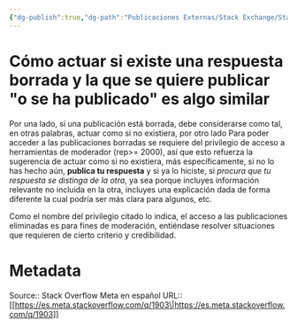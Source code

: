 ```yaml
---
{"dg-publish":true,"dg-path":"Publicaciones Externas/Stack Exchange/Stack Overflow en español/Stack Overflow en español Meta/es.meta.stackoverflow.com-1903.md","permalink":"/publicaciones-externas/stack-exchange/stack-overflow-en-espanol/stack-overflow-en-espanol-meta/es-meta-stackoverflow-com-1903/","title":"Cómo actuar si existe una respuesta borrada y la que se quiere publicar \"o se ha publicado\" es algo similar","hide":true,"noteIcon":"default","created":"2024-04-03T12:49:10.630-06:00","updated":"2024-04-05T16:44:01.220-06:00"}
---
```


# Cómo actuar si existe una respuesta borrada y la que se quiere publicar "o se ha publicado" es algo similar

Por una lado, si una publicación está borrada, debe considerarse como tal, en otras palabras, actuar como si no existiera, por otro lado Para poder acceder a las publicaciones borradas se requiere del privilegio de acceso a herramientas de moderador (rep>= 2000), así que esto refuerza la sugerencia de actuar como si no existiera, más específicamente, si no lo has hecho aún, **publica tu respuesta** y si ya lo hiciste, si *procura que tu respuesta se distinga de la otra*, ya sea porque incluyes información relevante no incluida en la otra, incluyes una explicación dada de forma diferente la cual podría ser más clara para algunos, etc.

Como el nombre del privilegio citado lo indica, el acceso a las publicaciones eliminadas es para fines de moderación, entiéndase resolver situaciones que requieren de cierto criterio y credibilidad.

# Metadata
Source:: Stack Overflow Meta en español
URL:: [[https://es.meta.stackoverflow.com/q/1903\|https://es.meta.stackoverflow.com/q/1903]]

